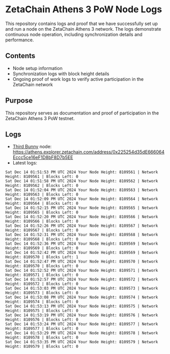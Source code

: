 # ZetaChain Athens 3 PoW Node Logs
This repository contains logs and proof that we have successfully set up and run a node on the ZetaChain Athens 3 network. The logs demonstrate continuous node operation, including synchronization details and performance.

## Contents
- Node setup information
- Synchronization logs with block height details
- Ongoing proof of work logs to verify active participation in the ZetaChain network

## Purpose
This repository serves as documentation and proof of participation in the ZetaChain Athens 3 PoW testnet.

## Logs

- [Third Bunny](https://thirdbunny.xyz/) node: https://athens.explorer.zetachain.com/address/0x225254d35dE666064Eccc5ce16eF1D8bF8D7b5EE
- Latest logs:
```
Sat Dec 14 01:51:53 PM UTC 2024 Your Node Height: 8109561 | Network Height: 8109561 | Blocks Left: 0
Sat Dec 14 01:51:58 PM UTC 2024 Your Node Height: 8109562 | Network Height: 8109562 | Blocks Left: 0
Sat Dec 14 01:52:04 PM UTC 2024 Your Node Height: 8109563 | Network Height: 8109563 | Blocks Left: 0
Sat Dec 14 01:52:09 PM UTC 2024 Your Node Height: 8109564 | Network Height: 8109564 | Blocks Left: 0
Sat Dec 14 01:52:15 PM UTC 2024 Your Node Height: 8109565 | Network Height: 8109565 | Blocks Left: 0
Sat Dec 14 01:52:20 PM UTC 2024 Your Node Height: 8109566 | Network Height: 8109566 | Blocks Left: 0
Sat Dec 14 01:52:26 PM UTC 2024 Your Node Height: 8109567 | Network Height: 8109567 | Blocks Left: 0
Sat Dec 14 01:52:31 PM UTC 2024 Your Node Height: 8109568 | Network Height: 8109568 | Blocks Left: 0
Sat Dec 14 01:52:36 PM UTC 2024 Your Node Height: 8109569 | Network Height: 8109569 | Blocks Left: 0
Sat Dec 14 01:52:42 PM UTC 2024 Your Node Height: 8109569 | Network Height: 8109570 | Blocks Left: 1
Sat Dec 14 01:52:47 PM UTC 2024 Your Node Height: 8109570 | Network Height: 8109570 | Blocks Left: 0
Sat Dec 14 01:52:52 PM UTC 2024 Your Node Height: 8109571 | Network Height: 8109571 | Blocks Left: 0
Sat Dec 14 01:52:57 PM UTC 2024 Your Node Height: 8109572 | Network Height: 8109572 | Blocks Left: 0
Sat Dec 14 01:53:03 PM UTC 2024 Your Node Height: 8109573 | Network Height: 8109573 | Blocks Left: 0
Sat Dec 14 01:53:08 PM UTC 2024 Your Node Height: 8109574 | Network Height: 8109574 | Blocks Left: 0
Sat Dec 14 01:53:13 PM UTC 2024 Your Node Height: 8109575 | Network Height: 8109575 | Blocks Left: 0
Sat Dec 14 01:53:19 PM UTC 2024 Your Node Height: 8109576 | Network Height: 8109576 | Blocks Left: 0
Sat Dec 14 01:53:24 PM UTC 2024 Your Node Height: 8109577 | Network Height: 8109577 | Blocks Left: 0
Sat Dec 14 01:53:29 PM UTC 2024 Your Node Height: 8109578 | Network Height: 8109578 | Blocks Left: 0
Sat Dec 14 01:53:35 PM UTC 2024 Your Node Height: 8109579 | Network Height: 8109579 | Blocks Left: 0
```
